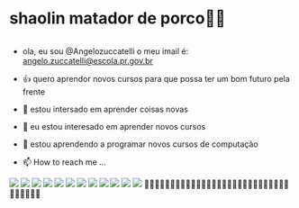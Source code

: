 # shaolin matador de porco🗿🍷

## 
###### 

- ola, eu sou @Angelozuccatelli
o meu imail é: angelo.zuccatelli@escola.pr.gov.br


- 👍 quero aprendor novos cursos para que possa ter um bom futuro pela frente
- 👀 estou intersado em aprender coisas novas
- 🌱 eu estou interesado em aprender novos cursos
- 💞️ estou aprendendo a programar novos cursos de computação
- 📫 How to reach me ...

![](https://img.shields.io/badge/Scratch-4D97FF?style=for-the-badge&logo=Scratch&logoColor=white)
![](https://img.shields.io/badge/JavaScript-323330?style=for-the-badge&logo=javascript&logoColor=F7DF1E)
![](https://img.shields.io/badge/PlayStation-003791?style=for-the-badge&logo=playstation&logoColor=white)
![](https://img.shields.io/badge/Amazon%20Prime-00A8E1?style=for-the-badge&logo=netflix&logoColor=white)
![](https://img.shields.io/badge/Epic%20Games-313131?style=for-the-badge&logo=Epic%20Games&logoColor=white)
![](https://img.shields.io/badge/FIFA-B7312F?style=for-the-badge&logo=fifa&logoColor=white)
![](https://img.shields.io/badge/Discord-5865F2?style=for-the-badge&logo=discord&logoColor=white)
![](https://img.shields.io/badge/iFood-EA1D2C?style=for-the-badge&logo=ifood&logoColor=white)
![](https://img.shields.io/badge/Twitch-9146FF?style=for-the-badge&logo=twitch&logoColor=white)
![](https://img.shields.io/badge/YouTube-FF0000?style=for-the-badge&logo=youtube&logoColor=white)
![](https://img.shields.io/badge/Crunchyroll-F47521?style=for-the-badge&logo=crunchyroll&logoColor=white)
![](https://img.shields.io/badge/Xbox-107C10?style=for-the-badge&logo=xbox&logoColor=white)
🗿🍷🗿🍷🗿🍷🗿🍷🗿🍷🗿🍷🗿🍷🗿🍷🗿🍷🗿🍷🗿🍷🗿🍷🗿🍷🗿🍷🗿🍷🗿🍷🗿🍷
